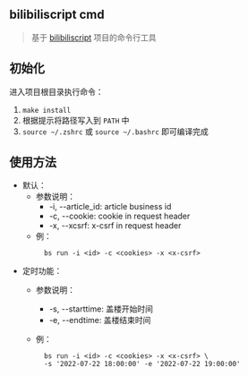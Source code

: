 ## bilibiliscript cmd
> 基于 [bilibiliscript](https://github.com/demoManito/bilibiliscript) 项目的命令行工具

## 初始化
进入项目根目录执行命令：
1. `make install`
2. 根据提示将路径写入到 `PATH` 中   
3. `source ~/.zshrc` 或 `source ~/.bashrc` 即可编译完成

## 使用方法
- 默认：
  - 参数说明：
    - -i, --article_id: article business id
    - -c, --cookie: cookie in request header
    - -x, --xcsrf: x-csrf in request header
  - 例：
    ```shell
      bs run -i <id> -c <cookies> -x <x-csrf> 
      ```
- 定时功能：
  - 参数说明：
    - -s, --starttime: 盖楼开始时间 
    - -e, --endtime: 盖楼结束时间
      
  - 例：  
  
    ```shell
      bs run -i <id> -c <cookies> -x <x-csrf> \
      -s '2022-07-22 18:00:00' -e '2022-07-22 19:00:00'
      ```


